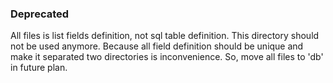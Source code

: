 ### Deprecated

All files is list fields definition, not sql table definition.
This directory should not be used anymore.
Because all field definition should be unique and make it separated two directories is inconvenience.
So, move all files to 'db' in future plan.